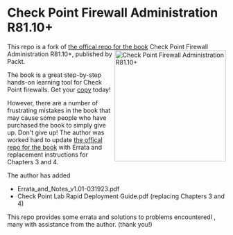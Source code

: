# Check Point Firewall Administration R81.10+

This repo is a fork of [the offical repo for the book](https://github.com/PacktPublishing/Check-Point-Firewall-Administration-R81.10-) <a href="https://www.packtpub.com/product/implementing-check-point-firewall-solutions/9781801072717"><img src="https://static.packt-cdn.com/products/9781801072717/cover/smaller" alt="Check Point Firewall Administration R81.10+" height="256px" align="right"></a>Check Point Firewall Administration R81.10+, published by Packt.

The book is a great step-by-step hands-on learning tool for Check Point firewalls. Get your [copy](https://www.amazon.com/dp/180107271X) today!

However, there are a number of frustrating mistakes in the book that may cause some people who have purchased the book to simply give up. Don't give up! The author was worked hard to update [the offical repo for the book](https://github.com/PacktPublishing/Check-Point-Firewall-Administration-R81.10-) with Errata and replacement instructions for Chapters 3 and 4.

The author has added
* Errata_and_Notes_v1.01-031923.pdf
* Check Point Lab Rapid Deployment Guide.pdf (replacing Chapters 3 and 4)

This repo provides some errata and solutions to problems encounteredI , many with assistance from the author. (thank you!)
